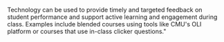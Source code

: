 <p><span style=font-weight: 400;>Technology can be used to provide timely and targeted feedback on student performance and support active learning and engagement during class. Examples include blended courses using tools like CMU's OLI platform or courses that use in-class clicker questions."</span></p>